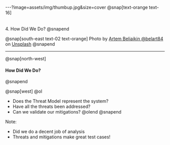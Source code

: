 ---?image=assets/img/thumbup.jpg&size=cover
@snap[text-orange text-16]
<br><br><br>
4. How Did We Do?
@snapend

@snap[south-east text-02 text-orange]
Photo by [Artem Beliaikin @belart84](https://unsplash.com/@belart84?utm_source=unsplash&utm_medium=referral&utm_content=creditCopyText) on [Unsplash](https://unsplash.com/search/photos/thumbs-up?utm_source=unsplash&utm_medium=referral&utm_content=creditCopyText)
@snapend

---
@snap[north-west]   
#### How Did We Do?
@snapend

@snap[west]
@ol
- Does the Threat Model represent the system?
- Have all the threats been addressed?
- Can we validate our mitigations?
@olend
@snapend

Note:
- Did we do a decent job of analysis
- Threats and mitigations make great test cases!